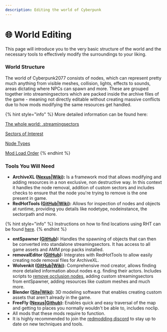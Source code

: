 ```yaml
---
description: Editing the world of Cyberpunk
---
```


# 🌐 World Editing

This page will introduce you to the very basic structure of the world and the necessary tools to effectively modify the surroundings to your liking.

### World Structure

The world of Cyberpunk2077 consists of nodes, which can represent pretty much anything from visible meshes, collision, lights, effects to sounds, areas dictating where NPCs can spawn and more. These are grouped together into streamingsectors which are packed inside the archive files of the game - meaning not directly editable without creating massive conflicts due to how mods modifying the same resources get handled.

{% hint style="info" %}
More detailed information can be found here:

[The whole world: .streamingsectors](https://wiki.redmodding.org/cyberpunk-2077-modding/for-mod-creators-theory/files-and-what-they-do/the-whole-world-.streamingsector)

[Sectors of Interest](https://wiki.redmodding.org/cyberpunk-2077-modding/for-mod-creators-theory/references-lists-and-overviews/reference-world-sectors)

[Node Types](https://wiki.redmodding.org/cyberpunk-2077-modding/for-mod-creators-theory/references-lists-and-overviews/reference-world-sectors/reference-.streamingsector-node-types)

[Mod Load Order](https://wiki.redmodding.org/wolvenkit/wolvenkit-app/usage/wolvenkit-projects#project-naming-and-mod-load-order)
{% endhint %}

### Tools You Will Need

* **ArchiveXL (**[**Nexus**](https://www.nexusmods.com/cyberpunk2077/mods/4198)**|**[**Wiki**](https://wiki.redmodding.org/cyberpunk-2077-modding/for-mod-creators-theory/core-mods-explained/archivexl)**):** Is a framework mod that allows modifying and adding resources in a non exclusive, non destructive way. In this context it handles the node removal, addition of custom sectors and includes checks to ensure that the node you're trying to remove is the one present in game.
* **RedHotTools (**[**GitHub**](https://github.com/psiberx/cp2077-red-hot-tools)**|**[**Wiki**](https://wiki.redmodding.org/cyberpunk-2077-modding/for-mod-creators-theory/modding-tools/redhottools)**):** Allows for inspection of nodes and objects at runtime, providing you details like nodetype, nodeinstance, the sectorpath and more.

{% hint style="info" %}
Instructions on how to find locations using RHT can be found [here](https://wiki.redmodding.org/cyberpunk-2077-modding/for-mod-creators-theory/references-lists-and-overviews/reference-world-sectors/places).
{% endhint %}

* **entSpawner (**[**GitHub**](https://github.com/justarandomguyintheinternet/CP77\_entSpawner)**):** Handles the spawning of objects that can then be converted into standalone streamingsectors. It has access to all game assets and AMM prop packs installed.
* **removalEditor (**[**GitHub**](https://github.com/justarandomguyintheinternet/CP77\_removalEditor)**):** Integrates with RedHotTools to allow easily creating node removal files for ArchiveXL.
* **Wolvenkit (**[**GitHub**](https://github.com/WolvenKit/WolvenKit)**|**[**Wiki**](https://wiki.redmodding.org/wolvenkit)**):** Comprehensive mod creator, allows finding more detailed information about nodes e.g. finding their actors. Includes scripts to [remove occlusion nodes](https://wiki.redmodding.org/cyberpunk-2077-modding/modding-guides/world-editing/removing-occlusion), adding custom streamingsectors from entSpawner, adding resources like custom meshes and much more.
* **Blender (**[**Site**](https://www.blender.org/download/)**|**[**Wiki**](https://wiki.redmodding.org/cyberpunk-2077-modding/for-mod-creators-theory/3d-modelling/blender-getting-started)**):** 3D modeling software that enables creating custom assets that aren't already in the game.
* **FreeFly (**[**Nexus**](https://www.nexusmods.com/cyberpunk2077/mods/780)**|**[**Github**](https://github.com/justarandomguyintheinternet/CP77\_FreeFly)**):** Enables quick and easy traversal of the map and getting to places you normally wouldn't be able to, includes noclip.
* All mods that these mods require to function.
* It is highly recommended to join the [redmodding discord](https://discord.gg/redmodding) to stay up to date on new techniques and tools.
